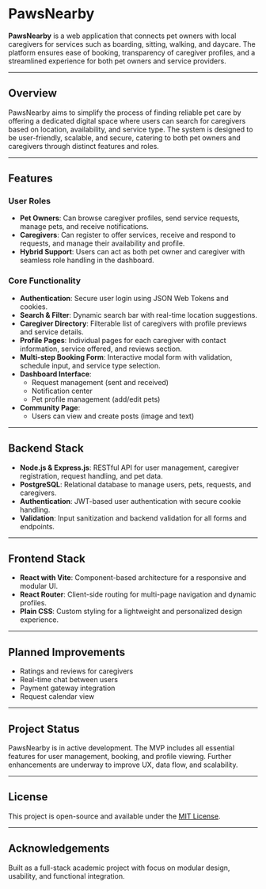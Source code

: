 # PawsNearby

**PawsNearby** is a web application that connects pet owners with local caregivers for services such as boarding, sitting, walking, and daycare. The platform ensures ease of booking, transparency of caregiver profiles, and a streamlined experience for both pet owners and service providers.

---

## Overview

PawsNearby aims to simplify the process of finding reliable pet care by offering a dedicated digital space where users can search for caregivers based on location, availability, and service type. The system is designed to be user-friendly, scalable, and secure, catering to both pet owners and caregivers through distinct features and roles.

---

## Features

### User Roles

- **Pet Owners**: Can browse caregiver profiles, send service requests, manage pets, and receive notifications.
- **Caregivers**: Can register to offer services, receive and respond to requests, and manage their availability and profile.
- **Hybrid Support**: Users can act as both pet owner and caregiver with seamless role handling in the dashboard.

### Core Functionality

- **Authentication**: Secure user login using JSON Web Tokens and cookies.
- **Search & Filter**: Dynamic search bar with real-time location suggestions.
- **Caregiver Directory**: Filterable list of caregivers with profile previews and service details.
- **Profile Pages**: Individual pages for each caregiver with contact information, service offered, and reviews section.
- **Multi-step Booking Form**: Interactive modal form with validation, schedule input, and service type selection.
- **Dashboard Interface**:
  - Request management (sent and received)
  - Notification center
  - Pet profile management (add/edit pets)
- **Community Page**:
  - Users can view and create posts (image and text)

---

## Backend Stack

- **Node.js & Express.js**: RESTful API for user management, caregiver registration, request handling, and pet data.
- **PostgreSQL**: Relational database to manage users, pets, requests, and caregivers.
- **Authentication**: JWT-based user authentication with secure cookie handling.
- **Validation**: Input sanitization and backend validation for all forms and endpoints.

---

## Frontend Stack

- **React with Vite**: Component-based architecture for a responsive and modular UI.
- **React Router**: Client-side routing for multi-page navigation and dynamic profiles.
- **Plain CSS**: Custom styling for a lightweight and personalized design experience.

---


## Planned Improvements

- Ratings and reviews for caregivers
- Real-time chat between users
- Payment gateway integration
- Request calendar view

---

## Project Status

PawsNearby is in active development. The MVP includes all essential features for user management, booking, and profile viewing. Further enhancements are underway to improve UX, data flow, and scalability.

---

## License

This project is open-source and available under the [MIT License](LICENSE).

---

## Acknowledgements

Built as a full-stack academic project with focus on modular design, usability, and functional integration.